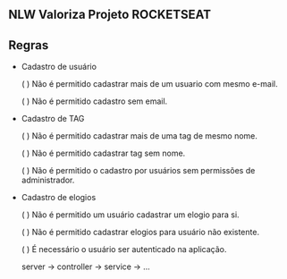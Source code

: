 ## NLW Valoriza Projeto ROCKETSEAT

## Regras

 - Cadastro de usuário

    ( ) Não é permitido cadastrar mais de um usuario com mesmo e-mail.

    ( ) Não é permitido cadastro sem email.


- Cadastro de TAG

    ( ) Não é permitido cadastrar mais de uma tag de mesmo nome.

    ( ) Não é permitido cadastrar tag sem nome.

    ( ) Não é permitido o cadastro por usuários sem permissões de administrador.

- Cadastro de elogios

    ( ) Não é permitido um usuário cadastrar um elogio para si.

    ( ) Não é permitido cadastrar elogios para usuário não existente.

    ( ) É necessário o usuário ser autenticado na aplicação.


    server -> controller -> service -> ...